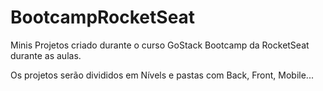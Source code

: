 # BootcampRocketSeat

Minis Projetos criado durante o curso GoStack Bootcamp da RocketSeat durante as aulas.

Os projetos serão divididos em Nívels e pastas com Back, Front, Mobile...

